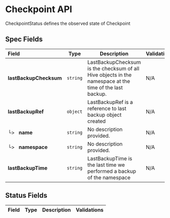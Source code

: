 # Checkpoint API

CheckpointStatus defines the observed state of Checkpoint

## Spec Fields

| Field | Type | Description | Validations |
|:---|---|---|---|
|  **lastBackupChecksum** | `string` | LastBackupChecksum is the checksum of all Hive objects in the namespace at the time of the last backup. | N/A |
|  **lastBackupRef** | `object` | LastBackupRef is a reference to last backup object created | N/A |
| └>&nbsp;&nbsp; **name** | `string` | No description provided. | N/A |
| └>&nbsp;&nbsp; **namespace** | `string` | No description provided. | N/A |
|  **lastBackupTime** | `string` | LastBackupTime is the last time we performed a backup of the namespace | N/A |
## Status Fields

| Field | Type | Description | Validations |
|:---|---|---|---|
